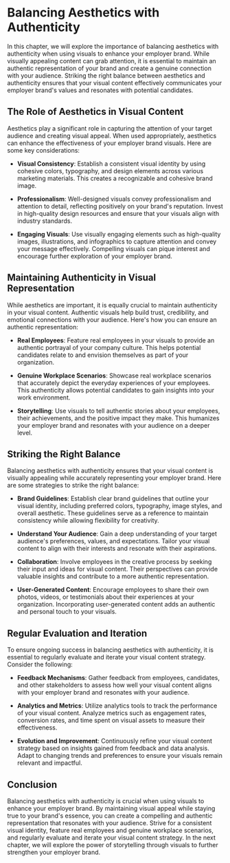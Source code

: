 Balancing Aesthetics with Authenticity
===============================================

In this chapter, we will explore the importance of balancing aesthetics with authenticity when using visuals to enhance your employer brand. While visually appealing content can grab attention, it is essential to maintain an authentic representation of your brand and create a genuine connection with your audience. Striking the right balance between aesthetics and authenticity ensures that your visual content effectively communicates your employer brand's values and resonates with potential candidates.

The Role of Aesthetics in Visual Content
----------------------------------------

Aesthetics play a significant role in capturing the attention of your target audience and creating visual appeal. When used appropriately, aesthetics can enhance the effectiveness of your employer brand visuals. Here are some key considerations:

* **Visual Consistency**: Establish a consistent visual identity by using cohesive colors, typography, and design elements across various marketing materials. This creates a recognizable and cohesive brand image.

* **Professionalism**: Well-designed visuals convey professionalism and attention to detail, reflecting positively on your brand's reputation. Invest in high-quality design resources and ensure that your visuals align with industry standards.

* **Engaging Visuals**: Use visually engaging elements such as high-quality images, illustrations, and infographics to capture attention and convey your message effectively. Compelling visuals can pique interest and encourage further exploration of your employer brand.

Maintaining Authenticity in Visual Representation
-------------------------------------------------

While aesthetics are important, it is equally crucial to maintain authenticity in your visual content. Authentic visuals help build trust, credibility, and emotional connections with your audience. Here's how you can ensure an authentic representation:

* **Real Employees**: Feature real employees in your visuals to provide an authentic portrayal of your company culture. This helps potential candidates relate to and envision themselves as part of your organization.

* **Genuine Workplace Scenarios**: Showcase real workplace scenarios that accurately depict the everyday experiences of your employees. This authenticity allows potential candidates to gain insights into your work environment.

* **Storytelling**: Use visuals to tell authentic stories about your employees, their achievements, and the positive impact they make. This humanizes your employer brand and resonates with your audience on a deeper level.

Striking the Right Balance
--------------------------

Balancing aesthetics with authenticity ensures that your visual content is visually appealing while accurately representing your employer brand. Here are some strategies to strike the right balance:

* **Brand Guidelines**: Establish clear brand guidelines that outline your visual identity, including preferred colors, typography, image styles, and overall aesthetic. These guidelines serve as a reference to maintain consistency while allowing flexibility for creativity.

* **Understand Your Audience**: Gain a deep understanding of your target audience's preferences, values, and expectations. Tailor your visual content to align with their interests and resonate with their aspirations.

* **Collaboration**: Involve employees in the creative process by seeking their input and ideas for visual content. Their perspectives can provide valuable insights and contribute to a more authentic representation.

* **User-Generated Content**: Encourage employees to share their own photos, videos, or testimonials about their experiences at your organization. Incorporating user-generated content adds an authentic and personal touch to your visuals.

Regular Evaluation and Iteration
--------------------------------

To ensure ongoing success in balancing aesthetics with authenticity, it is essential to regularly evaluate and iterate your visual content strategy. Consider the following:

* **Feedback Mechanisms**: Gather feedback from employees, candidates, and other stakeholders to assess how well your visual content aligns with your employer brand and resonates with your audience.

* **Analytics and Metrics**: Utilize analytics tools to track the performance of your visual content. Analyze metrics such as engagement rates, conversion rates, and time spent on visual assets to measure their effectiveness.

* **Evolution and Improvement**: Continuously refine your visual content strategy based on insights gained from feedback and data analysis. Adapt to changing trends and preferences to ensure your visuals remain relevant and impactful.

Conclusion
----------

Balancing aesthetics with authenticity is crucial when using visuals to enhance your employer brand. By maintaining visual appeal while staying true to your brand's essence, you can create a compelling and authentic representation that resonates with your audience. Strive for a consistent visual identity, feature real employees and genuine workplace scenarios, and regularly evaluate and iterate your visual content strategy. In the next chapter, we will explore the power of storytelling through visuals to further strengthen your employer brand.
